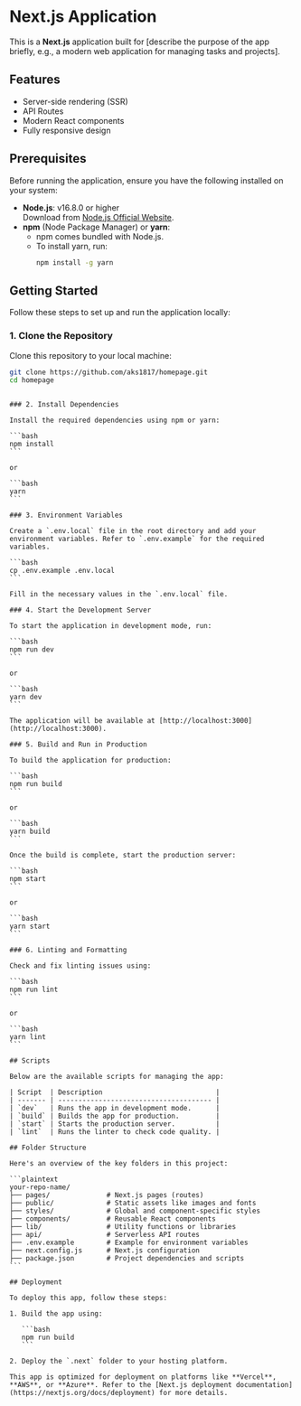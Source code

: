 # Next.js Application

This is a **Next.js** application built for [describe the purpose of the app briefly, e.g., a modern web application for managing tasks and projects].

## Features

- Server-side rendering (SSR)
- API Routes
- Modern React components
- Fully responsive design

## Prerequisites

Before running the application, ensure you have the following installed on your system:

- **Node.js**: v16.8.0 or higher  
  Download from [Node.js Official Website](https://nodejs.org/).
- **npm** (Node Package Manager) or **yarn**:
  - npm comes bundled with Node.js.
  - To install yarn, run:
    ```bash
    npm install -g yarn
    ```

## Getting Started

Follow these steps to set up and run the application locally:

### 1. Clone the Repository

Clone this repository to your local machine:

```bash
git clone https://github.com/aks1817/homepage.git
cd homepage
```

````

### 2. Install Dependencies

Install the required dependencies using npm or yarn:

```bash
npm install
```

or

```bash
yarn
```

### 3. Environment Variables

Create a `.env.local` file in the root directory and add your environment variables. Refer to `.env.example` for the required variables.

```bash
cp .env.example .env.local
```

Fill in the necessary values in the `.env.local` file.

### 4. Start the Development Server

To start the application in development mode, run:

```bash
npm run dev
```

or

```bash
yarn dev
```

The application will be available at [http://localhost:3000](http://localhost:3000).

### 5. Build and Run in Production

To build the application for production:

```bash
npm run build
```

or

```bash
yarn build
```

Once the build is complete, start the production server:

```bash
npm start
```

or

```bash
yarn start
```

### 6. Linting and Formatting

Check and fix linting issues using:

```bash
npm run lint
```

or

```bash
yarn lint
```

## Scripts

Below are the available scripts for managing the app:

| Script  | Description                            |
| ------- | -------------------------------------- |
| `dev`   | Runs the app in development mode.      |
| `build` | Builds the app for production.         |
| `start` | Starts the production server.          |
| `lint`  | Runs the linter to check code quality. |

## Folder Structure

Here's an overview of the key folders in this project:

```plaintext
your-repo-name/
├── pages/              # Next.js pages (routes)
├── public/             # Static assets like images and fonts
├── styles/             # Global and component-specific styles
├── components/         # Reusable React components
├── lib/                # Utility functions or libraries
├── api/                # Serverless API routes
├── .env.example        # Example for environment variables
├── next.config.js      # Next.js configuration
├── package.json        # Project dependencies and scripts
```

## Deployment

To deploy this app, follow these steps:

1. Build the app using:

   ```bash
   npm run build
   ```

2. Deploy the `.next` folder to your hosting platform.

This app is optimized for deployment on platforms like **Vercel**, **AWS**, or **Azure**. Refer to the [Next.js deployment documentation](https://nextjs.org/docs/deployment) for more details.
````
